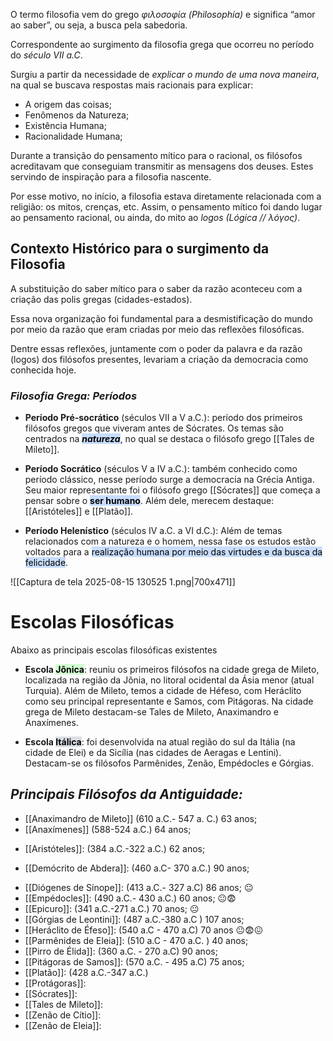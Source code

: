 
O termo filosofia vem do grego *φιλοσοφία (Philosophía)* e significa “amor ao saber”, ou seja, a busca pela sabedoria.


Correspondente ao surgimento da filosofia grega que ocorreu no período do *século VII  a.C*.

Surgiu a partir da necessidade de *explicar o mundo de uma nova maneira*, na qual se buscava respostas mais racionais para explicar:

- A origem das coisas;
- Fenômenos da Natureza;
- Existência Humana;
- Racionalidade Humana;

Durante a transição do pensamento mítico para o racional, os filósofos acreditavam que conseguiam transmitir as mensagens dos deuses. Estes servindo de inspiração para a filosofia nascente.

Por esse motivo, no início, a filosofia estava diretamente relacionada com a religião: os mitos, crenças, etc. Assim, o pensamento mítico foi dando lugar ao pensamento racional, ou ainda, do mito ao _logos_ *(Lógica // λόγος)*.

## **Contexto Histórico para o surgimento da Filosofia**

A substituição do saber mítico para o saber da razão aconteceu com a criação das polis gregas (cidades-estados). 

Essa nova organização foi fundamental para a desmistificação do mundo por meio da razão que eram criadas por meio das reflexões filosóficas.

Dentre essas reflexões,  juntamente com o poder da palavra e da razão (logos) dos filósofos presentes, levariam a criação da democracia como conhecida hoje.


### *Filosofia Grega: Períodos*

- **Período Pré-socrático** (séculos VII a V a.C.): período dos primeiros filósofos gregos que viveram antes de Sócrates. Os temas são centrados na ***<mark style="background: #ADCCFFA6;">natureza</mark>***, no qual se destaca o filósofo grego [[Tales de Mileto]].

- **Período Socrático** (séculos V a IV a.C.): também conhecido como período clássico, nesse período surge a democracia na Grécia Antiga. Seu maior representante foi o filósofo grego [[Sócrates]] que começa a pensar sobre o **<mark style="background: #ADCCFFA6;">ser humano</mark>**. Além dele, merecem destaque: [[Aristóteles]] e [[Platão]].

- **Período Helenístico** (séculos IV a.C. a VI d.C.): Além de temas relacionados com a natureza e o homem, nessa fase os estudos estão voltados para a <mark style="background: #ADCCFFA6;">realização humana por meio das virtudes e da busca da felicidade</mark>.

![[Captura de tela 2025-08-15 130525 1.png|700x471]]

# Escolas Filosóficas
Abaixo as principais escolas filosóficas existentes 

- **Escola <mark style="background: #BBFABBA6;">Jônica</mark>**: reuniu os primeiros filósofos na cidade grega de Mileto, localizada na região da Jônia, no litoral ocidental da Ásia menor (atual Turquia). Além de Mileto, temos a cidade de Héfeso, com Heráclito como seu principal representante e Samos, com Pitágoras. Na cidade grega de Mileto destacam-se Tales de Mileto, Anaximandro e Anaxímenes.


- **Escola <mark style="background: #CACFD9A6;">Itálica</mark>**: foi desenvolvida na atual região do sul da Itália (na cidade de Elei) e da Sicília (nas cidades de Aeragas e Lentini). Destacam-se os filósofos Parmênides, Zenão, Empédocles e Górgias.


## ***Principais Filósofos da Antiguidade:***


* [[Anaximandro de Mileto]] (610 a.C.- 547 a. C.) 63 anos;
* [[Anaxímenes]] (588-524 a.C.) 64 anos;
- [[Aristóteles]]: (384 a.C.-322 a.C.) 62 anos;
* [[Demócrito de Abdera]]: (460 a.C- 370 a.C.) 90 anos;
- [[Diógenes de Sínope]]: (413 a.C.- 327 a.C) 86 anos; 😐
- [[Empédocles]]: (490 a.C.- 430 a.C.) 60 anos; 😐😨
- [[Epicuro]]: (341 a.C.-271 a.C.) 70 anos; 😐
- [[Górgias de Leontini]]: (487 a.C.-380 a.C ) 107 anos;
- [[Heráclito de Éfeso]]: (540 a.C - 470 a.C) 70 anos 😐😨😖
- [[Parmênides de Eleia]]: (510 a.C - 470 a.C. ) 40 anos;
- [[Pirro de Élida]]: (360 a.C. - 270 a.C) 90 anos;
- [[Pitágoras de Samos]]: (570 a.C. - 495 a.C) 75 anos;
- [[Platão]]: (428 a.C.-347 a.C.)
- [[Protágoras]]:
- [[Sócrates]]:
- [[Tales de Mileto]]:
- [[Zenão de Cítio]]:
- [[Zenão de Eleia]]:
